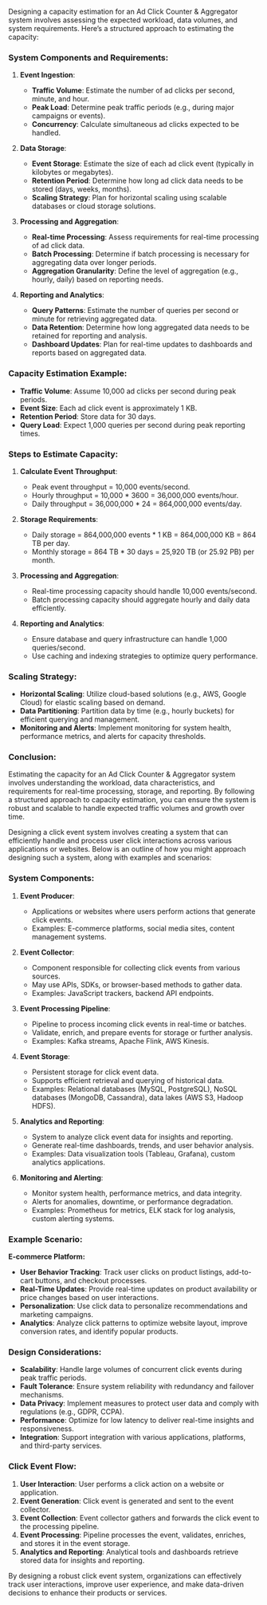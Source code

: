 Designing a capacity estimation for an Ad Click Counter & Aggregator system involves assessing the expected workload, data volumes, and system requirements. Here’s a structured approach to estimating the capacity:

### System Components and Requirements:

1. **Event Ingestion**:
   - **Traffic Volume**: Estimate the number of ad clicks per second, minute, and hour.
   - **Peak Load**: Determine peak traffic periods (e.g., during major campaigns or events).
   - **Concurrency**: Calculate simultaneous ad clicks expected to be handled.

2. **Data Storage**:
   - **Event Storage**: Estimate the size of each ad click event (typically in kilobytes or megabytes).
   - **Retention Period**: Determine how long ad click data needs to be stored (days, weeks, months).
   - **Scaling Strategy**: Plan for horizontal scaling using scalable databases or cloud storage solutions.

3. **Processing and Aggregation**:
   - **Real-time Processing**: Assess requirements for real-time processing of ad click data.
   - **Batch Processing**: Determine if batch processing is necessary for aggregating data over longer periods.
   - **Aggregation Granularity**: Define the level of aggregation (e.g., hourly, daily) based on reporting needs.

4. **Reporting and Analytics**:
   - **Query Patterns**: Estimate the number of queries per second or minute for retrieving aggregated data.
   - **Data Retention**: Determine how long aggregated data needs to be retained for reporting and analysis.
   - **Dashboard Updates**: Plan for real-time updates to dashboards and reports based on aggregated data.

### Capacity Estimation Example:

- **Traffic Volume**: Assume 10,000 ad clicks per second during peak periods.
- **Event Size**: Each ad click event is approximately 1 KB.
- **Retention Period**: Store data for 30 days.
- **Query Load**: Expect 1,000 queries per second during peak reporting times.

### Steps to Estimate Capacity:

1. **Calculate Event Throughput**:
   - Peak event throughput = 10,000 events/second.
   - Hourly throughput = 10,000 * 3600 = 36,000,000 events/hour.
   - Daily throughput = 36,000,000 * 24 = 864,000,000 events/day.

2. **Storage Requirements**:
   - Daily storage = 864,000,000 events * 1 KB = 864,000,000 KB = 864 TB per day.
   - Monthly storage = 864 TB * 30 days = 25,920 TB (or 25.92 PB) per month.

3. **Processing and Aggregation**:
   - Real-time processing capacity should handle 10,000 events/second.
   - Batch processing capacity should aggregate hourly and daily data efficiently.

4. **Reporting and Analytics**:
   - Ensure database and query infrastructure can handle 1,000 queries/second.
   - Use caching and indexing strategies to optimize query performance.

### Scaling Strategy:

- **Horizontal Scaling**: Utilize cloud-based solutions (e.g., AWS, Google Cloud) for elastic scaling based on demand.
- **Data Partitioning**: Partition data by time (e.g., hourly buckets) for efficient querying and management.
- **Monitoring and Alerts**: Implement monitoring for system health, performance metrics, and alerts for capacity thresholds.

### Conclusion:

Estimating the capacity for an Ad Click Counter & Aggregator system involves understanding the workload, data characteristics, and requirements for real-time processing, storage, and reporting. By following a structured approach to capacity estimation, you can ensure the system is robust and scalable to handle expected traffic volumes and growth over time.

Designing a click event system involves creating a system that can efficiently handle and process user click interactions across various applications or websites. Below is an outline of how you might approach designing such a system, along with examples and scenarios:

### System Components:

1. **Event Producer**:
   - Applications or websites where users perform actions that generate click events.
   - Examples: E-commerce platforms, social media sites, content management systems.

2. **Event Collector**:
   - Component responsible for collecting click events from various sources.
   - May use APIs, SDKs, or browser-based methods to gather data.
   - Examples: JavaScript trackers, backend API endpoints.

3. **Event Processing Pipeline**:
   - Pipeline to process incoming click events in real-time or batches.
   - Validate, enrich, and prepare events for storage or further analysis.
   - Examples: Kafka streams, Apache Flink, AWS Kinesis.

4. **Event Storage**:
   - Persistent storage for click event data.
   - Supports efficient retrieval and querying of historical data.
   - Examples: Relational databases (MySQL, PostgreSQL), NoSQL databases (MongoDB, Cassandra), data lakes (AWS S3, Hadoop HDFS).

5. **Analytics and Reporting**:
   - System to analyze click event data for insights and reporting.
   - Generate real-time dashboards, trends, and user behavior analysis.
   - Examples: Data visualization tools (Tableau, Grafana), custom analytics applications.

6. **Monitoring and Alerting**:
   - Monitor system health, performance metrics, and data integrity.
   - Alerts for anomalies, downtime, or performance degradation.
   - Examples: Prometheus for metrics, ELK stack for log analysis, custom alerting systems.

### Example Scenario:

**E-commerce Platform:**
- **User Behavior Tracking**: Track user clicks on product listings, add-to-cart buttons, and checkout processes.
- **Real-Time Updates**: Provide real-time updates on product availability or price changes based on user interactions.
- **Personalization**: Use click data to personalize recommendations and marketing campaigns.
- **Analytics**: Analyze click patterns to optimize website layout, improve conversion rates, and identify popular products.

### Design Considerations:

- **Scalability**: Handle large volumes of concurrent click events during peak traffic periods.
- **Fault Tolerance**: Ensure system reliability with redundancy and failover mechanisms.
- **Data Privacy**: Implement measures to protect user data and comply with regulations (e.g., GDPR, CCPA).
- **Performance**: Optimize for low latency to deliver real-time insights and responsiveness.
- **Integration**: Support integration with various applications, platforms, and third-party services.

### Click Event Flow:

1. **User Interaction**: User performs a click action on a website or application.
2. **Event Generation**: Click event is generated and sent to the event collector.
3. **Event Collection**: Event collector gathers and forwards the click event to the processing pipeline.
4. **Event Processing**: Pipeline processes the event, validates, enriches, and stores it in the event storage.
5. **Analytics and Reporting**: Analytical tools and dashboards retrieve stored data for insights and reporting.

By designing a robust click event system, organizations can effectively track user interactions, improve user experience, and make data-driven decisions to enhance their products or services.
